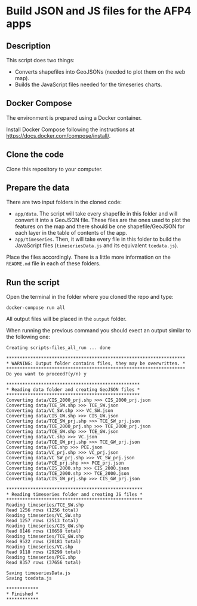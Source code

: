 # Build JSON and JS files for the AFP4 apps

## Description

This script does two things:

- Converts shapefiles into GeoJSONs (needed to plot them on the web map).
- Builds the JavaScript files needed for the timeseries charts.

## Docker Compose

The environment is prepared using a Docker container.

Install Docker Compose following the instructions at https://docs.docker.com/compose/install/.

## Clone the code

Clone this repository to your computer.

## Prepare the data

There are two input folders in the cloned code:

- `app/data`. The script will take every shapefile in this folder and will convert it into a GeoJSON file. These files are the ones used to plot the features on the map and there should be one shapefile/GeoJSON for each layer in the table of contents of the app.
- `app/timeseries`. Then, it will take every file in this folder to build the JavaScript files (`timeseriesData.js` and its equivalent `tcedata.js`).

Place the files accordingly. There is a little more information on the `README.md` file in each of these folders.

## Run the script

Open the terminal in the folder where you cloned the repo and type:

```
docker-compose run all
```

All output files will be placed in the `output` folder.

When running the previous command you should exect an output similar to the following one:

```
Creating scripts-files_all_run ... done

*******************************************************************
* WARNING: Output folder contains files, they may be overwritten. *
*******************************************************************
Do you want to proceed?(y/n) y

**************************************************
* Reading data folder and creating GeoJSON files *
**************************************************
Converting data/CIS_2000_prj.shp >>> CIS_2000_prj.json
Converting data/TCE_SW.shp >>> TCE_SW.json
Converting data/VC_SW.shp >>> VC_SW.json
Converting data/CIS_GW.shp >>> CIS_GW.json
Converting data/TCE_SW_prj.shp >>> TCE_SW_prj.json
Converting data/TCE_2000_prj.shp >>> TCE_2000_prj.json
Converting data/TCE_GW.shp >>> TCE_GW.json
Converting data/VC.shp >>> VC.json
Converting data/TCE_GW_prj.shp >>> TCE_GW_prj.json
Converting data/PCE.shp >>> PCE.json
Converting data/VC_prj.shp >>> VC_prj.json
Converting data/VC_SW_prj.shp >>> VC_SW_prj.json
Converting data/PCE_prj.shp >>> PCE_prj.json
Converting data/CIS_2000.shp >>> CIS_2000.json
Converting data/TCE_2000.shp >>> TCE_2000.json
Converting data/CIS_GW_prj.shp >>> CIS_GW_prj.json

***************************************************
* Reading timeseries folder and creating JS files *
***************************************************
Reading timeseries/TCE_SW.shp
Read 1256 rows (1256 total)
Reading timeseries/VC_SW.shp
Read 1257 rows (2513 total)
Reading timeseries/CIS_GW.shp
Read 8146 rows (10659 total)
Reading timeseries/TCE_GW.shp
Read 9522 rows (20181 total)
Reading timeseries/VC.shp
Read 9118 rows (29299 total)
Reading timeseries/PCE.shp
Read 8357 rows (37656 total)

Saving timeseriesData.js
Saving tcedata.js

************
* Finished *
************
```